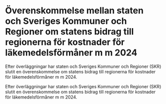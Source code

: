# Överenskommelse mellan staten och Sveriges Kommuner och Regioner om statens bidrag till regionerna för kostnader för läkemedelsförmåner m m 2024

Efter överläggningar har staten och Sveriges Kommuner och Regioner (SKR) slutit en överenskommelse om statens bidrag till regionerna för kostnader för läkemedelsförmåner m m 2024.

Efter överläggningar har staten och Sveriges Kommuner och Regioner (SKR) slutit en överenskommelse om statens bidrag till regionerna för kostnader för läkemedelsförmåner m m 2024.

